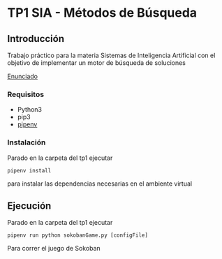# TP1 SIA - Métodos de Búsqueda

## Introducción

Trabajo práctico para la materia Sistemas de Inteligencia Artificial con el objetivo de implementar un motor de búsqueda de soluciones  
    
[Enunciado](docs/SIA_TP1.pdf)

### Requisitos

- Python3
- pip3
- [pipenv](https://pypi.org/project/pipenv/)

### Instalación

Parado en la carpeta del tp1 ejecutar

```sh
pipenv install
```

para instalar las dependencias necesarias en el ambiente virtual

## Ejecución

Parado en la carpeta del tp1 ejecutar

```
pipenv run python sokobanGame.py [configFile]
```

Para correr el juego de Sokoban
